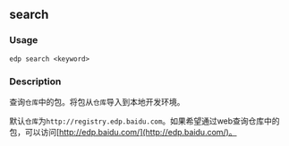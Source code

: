 search
---------

### Usage

    edp search <keyword>


### Description

查询`仓库`中的包。将包从`仓库`导入到本地开发环境。

默认`仓库`为`http://registry.edp.baidu.com`。如果希望通过web查询仓库中的包，可以访问[http://edp.baidu.com/](http://edp.baidu.com/)。


